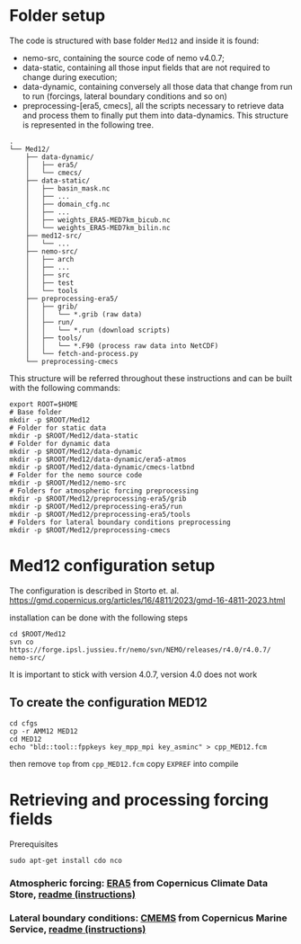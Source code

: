 # Folder setup
The code is structured with base folder `Med12` and inside it is found:
- nemo-src, containing the source code of nemo v4.0.7;
- data-static, containing all those input fields that are not required to change during execution;
- data-dynamic, containing conversely all those data that change from run to run (forcings, lateral boundary conditions and so on)
- preprocessing-[era5, cmecs], all the scripts necessary to retrieve data and process them to finally put them into data-dynamics.
This structure is represented in the following tree.
```
.
└── Med12/
    ├── data-dynamic/
    │   ├── era5/
    │   └── cmecs/
    ├── data-static/
    │   ├── basin_mask.nc
    │   ├── ...
    │   ├── domain_cfg.nc
    │   ├── ...
    │   ├── weights_ERA5-MED7km_bicub.nc
    │   └── weights_ERA5-MED7km_bilin.nc
    ├── med12-src/
    │   └── ...
    ├── nemo-src/
    │   ├── arch
    │   ├── ...
    │   ├── src
    │   ├── test
    │   └── tools
    ├── preprocessing-era5/
    │   ├── grib/
    │   │   └── *.grib (raw data)
    │   ├── run/
    │   │   └── *.run (download scripts)
    │   ├── tools/
    │   │   └── *.F90 (process raw data into NetCDF)
    │   └── fetch-and-process.py
    └── preprocessing-cmecs
```
This structure will be referred throughout these instructions and can be built with the following commands:
```shell
export ROOT=$HOME
# Base folder
mkdir -p $ROOT/Med12
# Folder for static data
mkdir -p $ROOT/Med12/data-static
# Folder for dynamic data
mkdir -p $ROOT/Med12/data-dynamic
mkdir -p $ROOT/Med12/data-dynamic/era5-atmos
mkdir -p $ROOT/Med12/data-dynamic/cmecs-latbnd
# Folder for the nemo source code
mkdir -p $ROOT/Med12/nemo-src
# Folders for atmospheric forcing preprocessing
mkdir -p $ROOT/Med12/preprocessing-era5/grib
mkdir -p $ROOT/Med12/preprocessing-era5/run
mkdir -p $ROOT/Med12/preprocessing-era5/tools
# Folders for lateral boundary conditions preprocessing
mkdir -p $ROOT/Med12/preprocessing-cmecs
```


# Med12 configuration setup

The configuration is described in Storto et. al. https://gmd.copernicus.org/articles/16/4811/2023/gmd-16-4811-2023.html

installation can be done with the following steps

```
cd $ROOT/Med12
svn co https://forge.ipsl.jussieu.fr/nemo/svn/NEMO/releases/r4.0/r4.0.7/ nemo-src/
```
It is important to stick with version 4.0.7, version 4.0 does not work

## To create the configuration MED12
```
cd cfgs
cp -r AMM12 MED12
cd MED12
echo "bld::tool::fppkeys key_mpp_mpi key_asminc" > cpp_MED12.fcm
```
then remove `top` from `cpp_MED12.fcm`
copy `EXPREF` into 
compile


# Retrieving and processing forcing fields
Prerequisites
```shell
sudo apt-get install cdo nco
```
### Atmospheric forcing: [ERA5](https://cds.climate.copernicus.eu/) from Copernicus Climate Data Store, [readme (instructions)](preprocessing-era5/readme-era5.md)
### Lateral boundary conditions: [CMEMS](https://marine.copernicus.eu/) from Copernicus Marine Service, [readme (instructions)](forcings/cmems-latbnd/readme-cmems.md)


